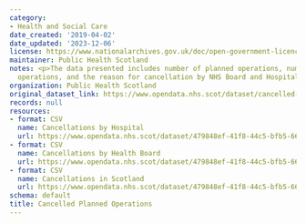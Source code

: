 ```yaml
---
category:
- Health and Social Care
date_created: '2019-04-02'
date_updated: '2023-12-06'
license: https://www.nationalarchives.gov.uk/doc/open-government-licence/version/3/
maintainer: Public Health Scotland
notes: <p>The data presented includes number of planned operations, number of cancelled
  operations, and the reason for cancellation by NHS Board and Hospital.</p>
organization: Public Health Scotland
original_dataset_link: https://www.opendata.nhs.scot/dataset/cancelled-planned-operations
records: null
resources:
- format: CSV
  name: Cancellations by Hospital
  url: https://www.opendata.nhs.scot/dataset/479848ef-41f8-44c5-bfb5-666e0df8f574/resource/bcc860a4-49f4-4232-a76b-f559cf6eb885/download/cancellations_by_hospital_october_2023.csv
- format: CSV
  name: Cancellations by Health Board
  url: https://www.opendata.nhs.scot/dataset/479848ef-41f8-44c5-bfb5-666e0df8f574/resource/0f1cf6b1-ebf6-4928-b490-0a721cc98884/download/cancellations_by_board_october_2023.csv
- format: CSV
  name: Cancellations in Scotland
  url: https://www.opendata.nhs.scot/dataset/479848ef-41f8-44c5-bfb5-666e0df8f574/resource/df65826d-0017-455b-b312-828e47df325b/download/cancellations_scotland_october_2023.csv
schema: default
title: Cancelled Planned Operations
---
```

